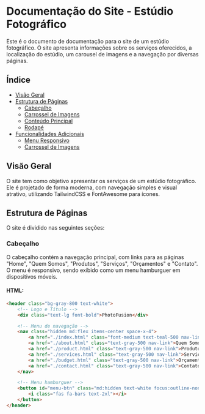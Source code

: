 # Documentação do Site - Estúdio Fotográfico

Este é o documento de documentação para o site de um estúdio fotográfico. O site apresenta informações sobre os serviços oferecidos, a localização do estúdio, um carousel de imagens e a navegação por diversas páginas.

## Índice
- [Visão Geral](#visão-geral)
- [Estrutura de Páginas](#estrutura-de-páginas)
  - [Cabeçalho](#cabeçalho)
  - [Carrossel de Imagens](#carrossel-de-imagens)
  - [Conteúdo Principal](#conteúdo-principal)
  - [Rodapé](#rodapé)
- [Funcionalidades Adicionais](#funcionalidades-adicionais)
  - [Menu Responsivo](#menu-responsivo)
  - [Carrossel de Imagens](#carrossel-de-imagens-1)

## Visão Geral

O site tem como objetivo apresentar os serviços de um estúdio fotográfico. Ele é projetado de forma moderna, com navegação simples e visual atrativo, utilizando TailwindCSS e FontAwesome para ícones.

## Estrutura de Páginas

O site é dividido nas seguintes seções:

### Cabeçalho

O cabeçalho contém a navegação principal, com links para as páginas "Home", "Quem Somos", "Produtos", "Serviços", "Orçamentos" e "Contato". O menu é responsivo, sendo exibido como um menu hamburguer em dispositivos móveis. 

#### HTML:
```html
<header class="bg-gray-800 text-white">
    <!-- Logo e Título -->
    <div class="text-lg font-bold">PhotoFusion</div>

    <!-- Menu de navegação -->
    <nav class="hidden md:flex items-center space-x-4">
        <a href="./index.html" class="font-medium text-teal-500 nav-link">Home</a>
        <a href="./about.html" class="text-gray-500 nav-link">Quem Somos</a>
        <a href="./product.html" class="text-gray-500 nav-link">Produtos</a>
        <a href="./services.html" class="text-gray-500 nav-link">Serviços</a>
        <a href="./budget.html" class="text-gray-500 nav-link">Orçamentos</a>
        <a href="./contact.html" class="text-gray-500 nav-link">Contato</a>
    </nav>

    <!-- Menu hamburguer -->
    <button id="menu-btn" class="md:hidden text-white focus:outline-none">
        <i class="fas fa-bars text-2xl"></i>
    </button>
</header>

